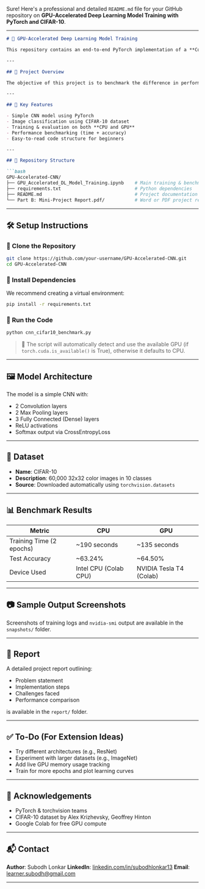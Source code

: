 Sure! Here's a professional and detailed `README.md` file for your GitHub repository on **GPU-Accelerated Deep Learning Model Training with PyTorch and CIFAR-10**.

---

````markdown
# 🚀 GPU-Accelerated Deep Learning Model Training

This repository contains an end-to-end PyTorch implementation of a **Convolutional Neural Network (CNN)** trained on the **CIFAR-10 dataset**, comparing training performance between **CPU and GPU environments**.

---

## 📌 Project Overview

The objective of this project is to benchmark the difference in performance (training time and accuracy) when training a deep learning model on **CPU** versus **GPU**. The CNN model is trained for **image classification** on CIFAR-10.

---

## 🧠 Key Features

- Simple CNN model using PyTorch
- Image classification using CIFAR-10 dataset
- Training & evaluation on both **CPU and GPU**
- Performance benchmarking (time + accuracy)
- Easy-to-read code structure for beginners

---

## 📁 Repository Structure

```bash
GPU-Accelerated-CNN/
├── GPU_Accelerated_DL_Model_Training.ipynb    # Main training & benchmarking script
├── requirements.txt                           # Python dependencies
├── README.md                                  # Project documentation
└── Part B: Mini-Project Report.pdf/           # Word or PDF project report
````

---

## 🛠️ Setup Instructions

### 🔹 Clone the Repository

```bash
git clone https://github.com/your-username/GPU-Accelerated-CNN.git
cd GPU-Accelerated-CNN
```

### 🔹 Install Dependencies

We recommend creating a virtual environment:

```bash
pip install -r requirements.txt
```

### 🔹 Run the Code

```bash
python cnn_cifar10_benchmark.py
```

> 📌 The script will automatically detect and use the available GPU (if `torch.cuda.is_available()` is True), otherwise it defaults to CPU.

---

## 🖼️ Model Architecture

The model is a simple CNN with:

* 2 Convolution layers
* 2 Max Pooling layers
* 3 Fully Connected (Dense) layers
* ReLU activations
* Softmax output via CrossEntropyLoss

---

## 🧪 Dataset

* **Name**: CIFAR-10
* **Description**: 60,000 32x32 color images in 10 classes
* **Source**: Downloaded automatically using `torchvision.datasets`

---

## 📊 Benchmark Results

| Metric                   | CPU                   | GPU                     |
| ------------------------ | --------------------- | ----------------------- |
| Training Time (2 epochs) | \~190 seconds         | \~135 seconds           |
| Test Accuracy            | \~63.24%              | \~64.50%                |
| Device Used              | Intel CPU (Colab CPU) | NVIDIA Tesla T4 (Colab) |

---

## 📷 Sample Output Screenshots

Screenshots of training logs and `nvidia-smi` output are available in the `snapshots/` folder.

---

## 📄 Report

A detailed project report outlining:

* Problem statement
* Implementation steps
* Challenges faced
* Performance comparison

is available in the `report/` folder.

---

## ✅ To-Do (For Extension Ideas)

* Try different architectures (e.g., ResNet)
* Experiment with larger datasets (e.g., ImageNet)
* Add live GPU memory usage tracking
* Train for more epochs and plot learning curves

---

## 🤝 Acknowledgements

* PyTorch & torchvision teams
* CIFAR-10 dataset by Alex Krizhevsky, Geoffrey Hinton
* Google Colab for free GPU compute

---

## 📬 Contact

**Author**: Subodh Lonkar
**LinkedIn**: [linkedin.com/in/subodhlonkar13](https://www.linkedin.com/in/subodhlonkar13/)
**Email**: [learner.subodh@gmail.com](mailto:your.email@example.com)

---

